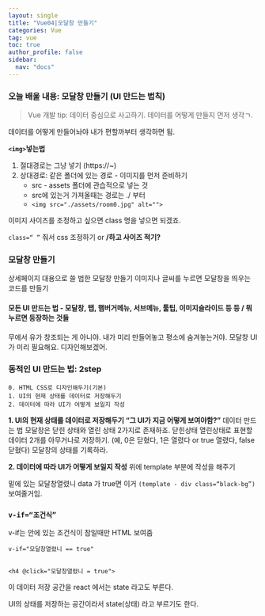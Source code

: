 ```yaml
---
layout: single
title: "Vue04|모달창 만들기"
categories: Vue
tag: vue
toc: true
author_profile: false
sidebar:
  nav: "docs"
---
```


### 오늘 배울 내용: 모달창 만들기 (UI 만드는 법칙)

> Vue 개발 tip: 데이터 중심으로 사고하기. 데이터를 어떻게 만들지 먼저 생각ㄱ.


데이터를 어떻게 만들어놔야 내가 편할까부터 생각하면 됨.


**`<img>`넣는법**
1. 절대경로는 그냥 넣기 (https://~)
2. 상대경로: 같은 폴더에 있는 경로 - 이미지를 먼저 준비하기 
    - src - assets 폴더에 관습적으로 넣는 것
    - src에 있는거 가져올때는 경로는 ./ 부터
    - `<img src="./assets/room0.jpg" alt="">`


이미지 사이즈를 조정하고 싶으면 class 명을 넣으면 되겠죠.


`class=“ ”` 줘서 css 조정하기 
or **/하고 사이즈 적기?**

### 모달창 만들기
상세페이지 대용으로 쓸 법한 모달창 만들기
이미지나 글씨를 누르면 모달창을 띄우는 코드를 만들기

#### 모든 UI 만드는 법 - 모달창, 탭, 햄버거메뉴, 서브메뉴, 툴팁, 이미지슬라이드 등 등 / 뭐 누르면 등장하는 것들
무에서 유가 창조되는 게 아니야. 내가 미리 만들어놓고 평소에 숨겨놓는거야.
모달창 UI가 미리 필요해요. 디자인해보겠어.


### 동적인 UI 만드는 법: 2step
    0. HTML CSS로 디자인해두기(기본)
    1. UI의 현재 상태를 데이터로 저장해두기
    2. 데이터에 따라 UI가 어떻게 보일지 작성


**1. UI의 현재 상태를 데이터로 저장해두기 “그 UI가 지금 어떻게 보여야함?”**
데이터 만드는 법
모달창은 닫힌 상태와 열린 상태 2가지로 존재하죠.
닫힌상태 열린상태로 표현할 데이터 2개를 아무거나로 저장하기.
(예, 0은 닫혔다, 1은 열렸다 or true 열렸다, false 닫혔다)
모달창의 상태를 기록하라.

**2. 데이터에 따라 UI가 어떻게 보일지 작성**
위에 template 부분에 작성을 해주기

밑에 있는 모달창열렸니 data 가 true면 이거 `(template - div class=“black-bg”)` 보여줄거임.

### `v-if=“조건식”`
v-if는 안에 있는 조건식이 참일때만 HTML 보여줌
```
v-if="모달창열렸니 == true"


<h4 @click="모달창열렸니 = true">
```


이 데이터 저장 공간을 react 에서는 state 라고도 부른다.


UI의 상태를 저장하는 공간이라서 state(상태) 라고 부르기도 한다.
